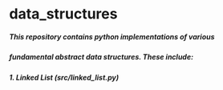 # data_structures

##### This repository contains python implementations of various
##### fundamental abstract data structures.  These include:


##### 1.  Linked List (src/linked_list.py)